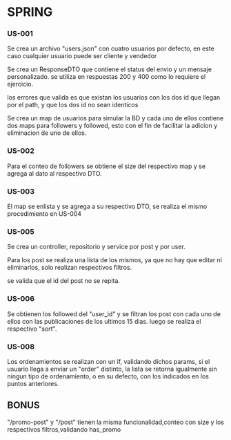 
# SPRING

### US-001

Se crea un archivo "users.json" con cuatro usuarios por defecto, 
en este caso cualquier usuario puede ser cliente y vendedor


Se crea un ResponseDTO que contiene el status del envio y un mensaje 
personalizado. se utiliza en respuestas 200 y 400 como lo requiere el 
ejercicio.

los errores que valida es que existan los usuarios con los dos id que 
llegan por el path, y que los dos id no sean identicos

Se crea un map de usuarios para simular la BD y cada uno de ellos contiene 
dos maps para followers y followed, esto con el fin de facilitar la 
adicion y eliminacion de uno de ellos.

### US-002

Para el conteo de followers se obtiene el size del respectivo map y se 
agrega al dato al respectivo DTO.

### US-003

El map se enlista y se agrega a su respectivo DTO, se realiza el mismo 
procedimiento en US-004

### US-005

Se crea un controller, repositorio y service por post y por user.

Para los post se realiza una lista de los mismos, ya que no hay que editar
ni eliminarlos, solo realizan respectivos filtros. 

se valida que el id del post no se repita.

### US-006

Se obtienen los followed del "user_id" y se filtran los post con cada uno
de ellos con las publicaciones de los ultimos 15 dias. luego se realiza
el respectivo "sort".

### US-008

Los ordenamientos se realizan con un if, validando dichos params, 
si el usuario llega a enviar un "order" distinto, la lista se retorna
igualmente sin ningun tipo de ordenamiento, o en su defecto, con 
los indicados en los puntos anteriores.

## BONUS

"/promo-post" y "/post" tienen la misma funcionalidad,conteo con size y
los respectivos filtros,validando has_promo




